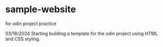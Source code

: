 # sample-website
for odin project practice


03/18/2024
Starting building a template for the odin project using HTML and CSS styling.